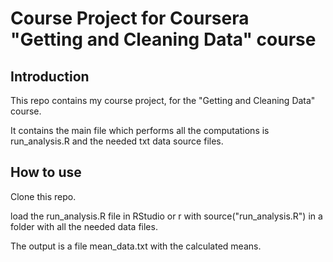 Course Project for Coursera "Getting and Cleaning Data" course
==============================================================


Introduction
------------
This repo contains my course project, for the "Getting and Cleaning Data" course.

It contains the main file which performs all the computations is run_analysis.R and the needed txt data source files.

How to use
----------

Clone this repo.

load the run_analysis.R file in RStudio or r with source("run_analysis.R") in a folder with all the needed data files. 

The output is a file mean_data.txt with the calculated means.



